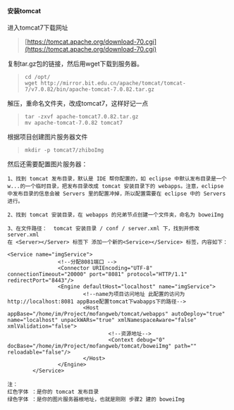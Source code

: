 #### 安装tomcat

进入tomcat7下载网址

> [https://tomcat.apache.org/download-70.cgi](https://tomcat.apache.org/download-70.cgi)

复制tar.gz包的链接，然后用wget下载到服务器。

> ```
> cd /opt/
> wget http://mirror.bit.edu.cn/apache/tomcat/tomcat-7/v7.0.82/bin/apache-tomcat-7.0.82.tar.gz
> ```

解压，重命名文件夹，改成tomcat7，这样好记一点

> ```
> tar -zxvf apache-tomcat7.0.82.tar.gz
> mv apache-tomcat-7.0.82 tomcat7
> ```

根据项目创建图片服务器文件

> ```
> mkdir -p tomcat7/zhiboImg
> ```

然后还需要配置图片服务器：

```
1、找到 tomcat 发布目录，默认是 IDE 帮你配置的，如 eclipse 中默认发布目录是一个 w...的一个临时目录，把发布目录改成 tomcat 安装目录下的 webapps。注意，eclipse 中发布目录的信息会被 Servers 里的配置冲掉，所以配置需要在 eclipse 中的 Servers 进行。

2、找到 tomcat 安装目录，在 webapps 的兄弟节点创建一个文件夹，命名为 boweiImg

3、在文件路径：  tomcat 安装目录 / conf / server.xml 下，找到并修改 server.xml
在 <Server></Server> 标签下 添加一个新的<Service></Service> 标签，内容如下：

<Service name="imgService">
                <!--分配8081端口 -->
                <Connector URIEncoding="UTF-8" connectionTimeout="20000" port="8081" protocol="HTTP/1.1" redirectPort="8443"/>
                <Engine defaultHost="localhost" name="imgService">
                        <!--name为项目访问地址 此配置的访问为http://localhost:8081 appBase配置tomcat下wabapps下的路径-->
                        <Host appBase="/home/im/Project/mofangweb/tomcat/webapps" autoDeploy="true" name="localhost" unpackWARs="true" xmlNamespaceAware="false" xmlValidation="false">
                                <!--资源地址-->
                                <Context debug="0" docBase="/home/im/Project/mofangweb/tomcat/boweiImg" path="" reloadable="false"/>
                        </Host>
                </Engine>
        </Service>

注：
红色字体 ：是你的 tomcat 发布目录
绿色字体 ：是你的图片服务器根地址，也就是刚刚 步骤2 建的 boweiImg

```



